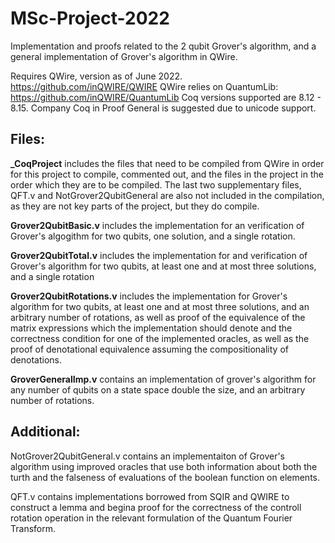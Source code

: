# MSc-Project-2022
Implementation and proofs related to the 2 qubit Grover's algorithm, and a general implementation of Grover's algorithm in QWire.

Requires QWire, version as of June 2022. https://github.com/inQWIRE/QWIRE 
QWire relies on QuantumLib: https://github.com/inQWIRE/QuantumLib
Coq versions supported are 8.12 - 8.15. Company Coq in Proof General is suggested due to unicode support. 

## Files:

**_CoqProject** includes the files that need to be compiled from QWire in order for this project to compile, commented out, 
and the files in the project in the order which they are to be compiled. The last two supplementary files, QFT.v and NotGrover2QubitGeneral
are also not included in the compilation, as they are not key parts of the project, but they do compile.

**Grover2QubitBasic.v** includes the implementation for an verification of Grover's algogithm for two qubits, one solution, and a single rotation.

**Grover2QubitTotal.v** includes the implementation for and verification of Grover's algorithm for two qubits, at least one and at most three solutions, and a single rotation

**Grover2QubitRotations.v** includes the implementation for Grover's algorithm for two qubits, at least one and at most three solutions, and an arbitrary number of rotations, as well as proof of the equivalence of the matrix expressions which the implementation should denote and the correctness condition for one of the implemented oracles, as well as the proof of denotational equivalence assuming the compositionality of denotations.

**GroverGeneralImp.v** contains an implementation of grover's algorithm for any number of qubits on a state space double the size, and an arbitrary number of rotations.


## Additional:

NotGrover2QubitGeneral.v contains an implementaiton of Grover's algorithm using improved oracles that use both information about both the turth and the falseness of evaluations of the boolean function on elements.

QFT.v contains implementations borrowed from SQIR and QWIRE to construct a lemma and begina proof for the correctness of the controll rotation operation in the relevant formulation of the Quantum Fourier Transform.
